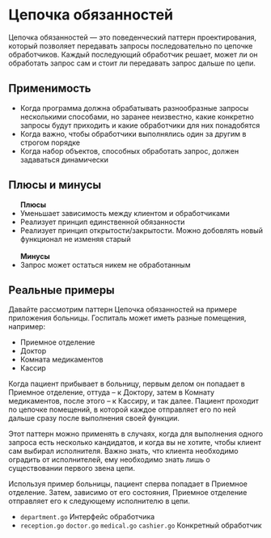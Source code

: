 <h1>Цепочка обязанностей</h1>
  <p>Цепочка обязанностей — это поведенческий паттерн проектирования,
    который позволяет передавать запросы последовательно по цепочке обработчиков. 
    Каждый последующий обработчик решает, может ли он обработать запрос сам и стоит ли передавать запрос дальше по цепи.
  </p>
  <h2>Применимость</h2>
  <ul>
    <li>Когда программа должна обрабатывать разнообразные запросы несколькими способами, но заранее неизвестно, какие конкретно запросы будут приходить и какие обработчики для них понадобятся</li>
    <li>Когда важно, чтобы обработчики выполнялись один за другим в строгом порядке</li>
    <li> Когда набор объектов, способных обработать запрос, должен задаваться динамически</li>
  </ul>
  <h2>Плюсы и минусы</h2>
    <ul>
      <b>Плюсы</b>
      <li>Уменьшает зависимость между клиентом и обработчиками</li>
      <li>Реализует принцип единственной обязанности</li>
      <li>Реализует принцип открытости/закрытости. Можно добовлять новый функционал не изменяя старый</li>
      </br>
      <b>Минусы</b>
      <li>Запрос может остаться никем не обработанным</li>
    </ul>
  <h2>Реальные примеры</h2>
  <p>Давайте рассмотрим паттерн Цепочка обязанностей на примере приложения больницы. Госпиталь может иметь разные помещения, например:</p>
  <ul>
    <li>Приемное отделение</li>
    <li>Доктор</li>
    <li>Комната медикаментов</li>
    <li>Кассир</li>
  </ul>
  <p>
    Когда пациент прибывает в больницу, первым делом он попадает в Приемное отделение, оттуда – к Доктору, затем в Комнату медикаментов, 
    после этого – к Кассиру, и так далее. Пациент проходит по цепочке помещений, в которой каждое отправляет его по ней дальше сразу после выполнения своей функции.
  </p>

  <p>
    Этот паттерн можно применять в случаях, когда для выполнения одного запроса есть несколько кандидатов, 
    и когда вы не хотите, чтобы клиент сам выбирал исполнителя. Важно знать, что клиента необходимо оградить от исполнителей, 
    ему необходимо знать лишь о существовании первого звена цепи.
  </p>

  <p>
    Используя пример больницы, пациент сперва попадает в Приемное отделение. Затем, зависимо от его состояния, 
    Приемное отделение отправляет его к следующему исполнителю в цепи.
  </p>

  <p>
    <ul>
      <li>
            <code>department.go</code> Интерфейс обработчика
      </li>
      <li>
            <code>reception.go</code> <code>doctor.go</code> <code>medical.go</code> <code>cashier.go</code> Конкретный обработчик
      </li>
    </ul>
  </p>
